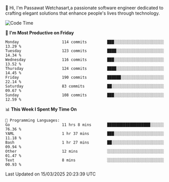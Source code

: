 
👋 Hi, I'm Passawat Wetchasart,a passionate software engineer dedicated to crafting elegant solutions that enhance people's lives through technology.


<!--START_SECTION:waka-->
![Code Time](http://img.shields.io/badge/Code%20Time-1%2C956%20hrs%2031%20mins-blue)

📅 **I'm Most Productive on Friday** 

```text
Monday                   114 commits         ███░░░░░░░░░░░░░░░░░░░░░░   13.29 % 
Tuesday                  123 commits         ████░░░░░░░░░░░░░░░░░░░░░   14.34 % 
Wednesday                116 commits         ███░░░░░░░░░░░░░░░░░░░░░░   13.52 % 
Thursday                 124 commits         ████░░░░░░░░░░░░░░░░░░░░░   14.45 % 
Friday                   190 commits         ██████░░░░░░░░░░░░░░░░░░░   22.14 % 
Saturday                 83 commits          ██░░░░░░░░░░░░░░░░░░░░░░░   09.67 % 
Sunday                   108 commits         ███░░░░░░░░░░░░░░░░░░░░░░   12.59 % 
```


📊 **This Week I Spent My Time On** 

```text
💬 Programming Languages: 
Go                       11 hrs 8 mins       ███████████████████░░░░░░   76.36 % 
YAML                     1 hr 37 mins        ███░░░░░░░░░░░░░░░░░░░░░░   11.18 % 
Bash                     1 hr 27 mins        ██░░░░░░░░░░░░░░░░░░░░░░░   09.94 % 
Other                    12 mins             ░░░░░░░░░░░░░░░░░░░░░░░░░   01.47 % 
Text                     8 mins              ░░░░░░░░░░░░░░░░░░░░░░░░░   00.93 % 
```


 Last Updated on 15/03/2025 20:23:39 UTC
<!--END_SECTION:waka-->

<!--
**markpassawat/markpassawat** is a ✨ _special_ ✨ repository because its `README.md` (this file) appears on your GitHub profile.

Here are some ideas to get you started:

- 🔭 I’m currently working on ...
- 🌱 I’m currently learning ...
- 👯 I’m looking to collaborate on ...
- 🤔 I’m looking for help with ...
- 💬 Ask me about ...
- 📫 How to reach me: ...
- 😄 Pronouns: He/Him
- ⚡ Fun fact: ...
-->

